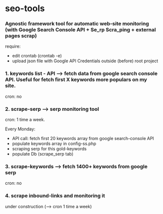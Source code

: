 # seo-tools

### Agnostic framework tool for automatic web-site monitoring (with Google Search Console API + Se_rp Scra_ping + external pages scrap)


require:
* edit crontab (crontab -e)
* upload json file with Google API Credentials outside (before) root project





### 1. keywords list - API --> fetch data from google search console API. Useful for fetch first X keywords more populars on my site.

cron: no



### 2. scrape-serp --> serp monitoring tool

cron: 1 time a week.

Every Monday:

*  API call: fetch first 20 keywords array from google search-console API
*  populate keywords array in config-ss.php
*  scraping serp for this gold-keywords
*  populate Db (scrape_serp tab)



### 3. scrape-keywords --> fetch 1400+ keywords from google serp
cron: no


### 4. scrape inbound-links and monitoring it
under construction (--> cron 1 time a week)







